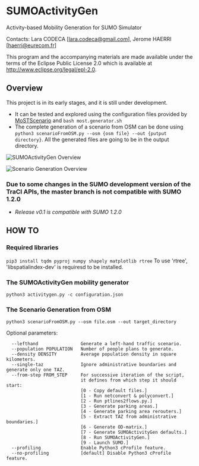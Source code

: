 # SUMOActivityGen

Activity-based Mobility Generation for SUMO Simulator

Contacts: Lara CODECA [lara.codeca@gmail.com], Jerome HAERRI [haerri@eurecom.fr]

This program and the accompanying materials are made available under the
terms of the Eclipse Public License 2.0 which is available at http://www.eclipse.org/legal/epl-2.0.

## Overview

This project is in its early stages, and it is still under development.

* It can be tested and explored using the configuration files provided by [MoSTScenario](https://github.com/lcodeca/MoSTScenario) and `bash most.generator.sh`
* The complete generation of a scenario from OSM can be done using `python3 scenarioFromOSM.py --osm {osm file} --out {putput directory}`. All the generated files are going to be in the output directory.

![SUMOActivityGen Overview](https://github.com/lcodeca/SUMOActivityGen/blob/master/SUMOActivityGen.png)

![Scenario Generation Overview](https://github.com/lcodeca/SUMOActivityGen/blob/master/ScenarioGenerator.png)

### Due to some changes in the SUMO development version of the TraCI APIs, the master branch is not compatible with SUMO 1.2.0

* _Release v0.1 is compatible with SUMO 1.2.0_

## HOW TO

### Required libraries

`pip3 install tqdm pyproj numpy shapely matplotlib rtree`
To use 'rtree', 'libspatialindex-dev' is requiresd to be installed.

### The SUMOActivityGen mobility generator

`python3 activitygen.py -c configuration.json`

### The Scenario Generation from OSM

`python3 scenarioFromOSM.py --osm file.osm --out target_directory`

Optional parameters:

```
  --lefthand                Generate a left-hand traffic scenario.
  --population POPULATION   Number of people plans to generate.
  --density DENSITY         Average population density in square kilometers.
  --single-taz              Ignore administrative boundaries and generate only one TAZ.
  --from-step FROM_STEP     For successive iteration of the script,
                            it defines from which step it should start:
                            [0 - Copy default files.]
                            [1 - Run netconvert & polyconvert.]
                            [2 - Run ptlines2flows.py.]
                            [3 - Generate parking areas.]
                            [4 - Generate parking area rerouters.]
                            [5 - Extract TAZ from administrative boundaries.]
                            [6 - Generate OD-matrix.]
                            [7 - Generate SUMOActivityGen defaults.]
                            [8 - Run SUMOActivityGen.]
                            [9 - Launch SUMO.]
  --profiling               Enable Python3 cProfile feature.
  --no-profiling            [default] Disable Python3 cProfile feature.
```
